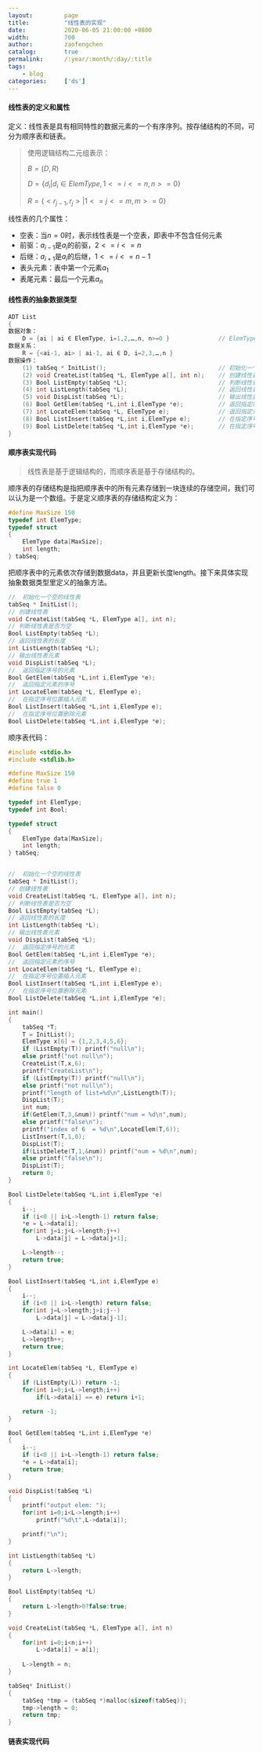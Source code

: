 ```yaml
---
layout:         page
title:          "线性表的实现"
date:           2020-06-05 21:00:00 +0800
width:          700
author:         zaofengchen
catalog:        true
permalink:      /:year/:month/:day/:title
tags:
    - blog
categories:     ['ds']
---
```


<!-- 渲染公式 -->
<script src="{{ site.url }}/static/js/MathJax.js?config=TeX-AMS-MML_HTMLorMML" type="text/javascript"></script>
<script type="text/x-mathjax-config">
    MathJax.Hub.Config({
        tex2jax: {
        skipTags: ['script', 'noscript', 'style', 'textarea', 'pre'],
        inlineMath: [['$','$']]
        }
    });
</script>
<!-- 渲染公式 -->

#### 线性表的定义和属性
定义：线性表是具有相同特性的数据元素的一个有序序列。按存储结构的不同，可分为顺序表和链表。
>使用逻辑结构二元组表示：
>
>$B=(D,R)$
>
>$D=\{d_i | d_i \in ElemType , 1 <= i <= n,n>=0\}$
>
>$R=\{<r_{j-1},r_j> | 1<=j<=m,m>=0\}$

线性表的几个属性：

- 空表：当$n=0$时，表示线性表是一个空表，即表中不包含任何元素
- 前驱：$a_{i-1}$是$a_i$的前驱，$2 <= i <= n$
- 后继：$a_{i+1}$是$a_i$的后继，$1 <= i <= n - 1$
- 表头元素：表中第一个元素$a_1$
- 表尾元素：最后一个元素$a_n$


#### 线性表的抽象数据类型
```C
ADT List
{
数据对象：
    D = {ai | ai ∈ ElemType, i=1,2,…,n, n>=0 }              // ElemType为类型标识符
数据关系：
    R = {<ai-1, ai> | ai-1, ai ∈ D, i=2,3,…,n }
数据操作：
    (1) tabSeq * InitList();	                            // 初始化一个空的线性表
    (2) void CreateList(tabSeq *L, ElemType a[], int n);	// 创建线性表
    (3) Bool ListEmpty(tabSeq *L);	                        // 判断线性表是否为空
    (4) int ListLength(tabSeq *L);	                        // 返回线性表的长度
    (5) void DispList(tabSeq *L);	                        // 输出线性表元素
    (6) Bool GetElem(tabSeq *L,int i,ElemType *e);	        // 返回指定序号的元素
    (7) int LocateElem(tabSeq *L, ElemType e);	            // 返回指定元素的序号
    (8) Bool ListInsert(tabSeq *L,int i,ElemType e);	    // 在指定序号位置插入元素
    (9) Bool ListDelete(tabSeq *L,int i,ElemType *e);	    // 在指定序号位置删除元素
}
```

#### 顺序表实现代码
>线性表是基于逻辑结构的，而顺序表是基于存储结构的。

顺序表的存储结构是指把顺序表中的所有元素存储到一块连续的存储空间，我们可以认为是一个数组。于是定义顺序表的存储结构定义为：
```C
#define MaxSize 150
typedef int ElemType;
typedef struct
{
    ElemType data[MaxSize];
    int length;
} tabSeq;
```
把顺序表中的元素依次存储到数据data，并且更新长度length。接下来具体实现抽象数据类型里定义的抽象方法。
```C
//  初始化一个空的线性表
tabSeq * InitList();
// 创建线性表
void CreateList(tabSeq *L, ElemType a[], int n);
// 判断线性表是否为空
Bool ListEmpty(tabSeq *L);
// 返回线性表的长度
int ListLength(tabSeq *L);
// 输出线性表元素
void DispList(tabSeq *L);
//  返回指定序号的元素
Bool GetElem(tabSeq *L,int i,ElemType *e);
//  返回指定元素的序号
int LocateElem(tabSeq *L, ElemType e);
//  在指定序号位置插入元素
Bool ListInsert(tabSeq *L,int i,ElemType e);
//  在指定序号位置删除元素
Bool ListDelete(tabSeq *L,int i,ElemType *e);
```

顺序表代码：
```C
#include <stdio.h>
#include <stdlib.h>

#define MaxSize 150
#define true 1
#define false 0

typedef int ElemType;
typedef int Bool;

typedef struct
{
    ElemType data[MaxSize];
    int length;
} tabSeq;


//  初始化一个空的线性表
tabSeq * InitList();
// 创建线性表
void CreateList(tabSeq *L, ElemType a[], int n);
// 判断线性表是否为空
Bool ListEmpty(tabSeq *L);
// 返回线性表的长度
int ListLength(tabSeq *L);
// 输出线性表元素
void DispList(tabSeq *L);
//  返回指定序号的元素
Bool GetElem(tabSeq *L,int i,ElemType *e);
//  返回指定元素的序号
int LocateElem(tabSeq *L, ElemType e);
//  在指定序号位置插入元素
Bool ListInsert(tabSeq *L,int i,ElemType e);
//  在指定序号位置删除元素
Bool ListDelete(tabSeq *L,int i,ElemType *e);

int main()
{
    tabSeq *T;
    T = InitList();
    ElemType x[6] = {1,2,3,4,5,6};
    if (ListEmpty(T)) printf("null\n");
    else printf("not null\n");
    CreateList(T,x,6);
    printf("CreateList\n");
    if (ListEmpty(T)) printf("null\n");
    else printf("not null\n");
    printf("length of list=%d\n",ListLength(T));
    DispList(T);
    int num;
    if(GetElem(T,3,&num)) printf("num = %d\n",num);
    else printf("false\n");
    printf("index of 6  = %d\n",LocateElem(T,6));
    ListInsert(T,1,0);
    DispList(T);
    if(ListDelete(T,1,&num)) printf("num = %d\n",num);
    else printf("false\n");
    DispList(T);
    return 0;
}

Bool ListDelete(tabSeq *L,int i,ElemType *e)
{
    i--;
    if (i<0 || i>L->length-1) return false;
    *e = L->data[i];
    for(int j=i;j<L->length;j++)
        L->data[j] = L->data[j+1];

    L->length--;
    return true;
}

Bool ListInsert(tabSeq *L,int i,ElemType e)
{
    i--;
    if (i<0 || i>L->length) return false;
    for(int j=L->length;j>i;j--)
        L->data[j] = L->data[j-1];

    L->data[i] = e;
    L->length++;
    return true;
}

int LocateElem(tabSeq *L, ElemType e)
{
    if (ListEmpty(L)) return -1;
    for(int i=0;i<L->length;i++)
        if(L->data[i] == e) return i+1;

    return -1;
}

Bool GetElem(tabSeq *L,int i,ElemType *e)
{
    i--;
    if (i<0 || i>L->length-1) return false;
    *e = L->data[i];
    return true;
}

void DispList(tabSeq *L)
{
    printf("output elem: ");
    for(int i=0;i<L->length;i++)
        printf("%d\t",L->data[i]);

    printf("\n");
}

int ListLength(tabSeq *L)
{
    return L->length;
}

Bool ListEmpty(tabSeq *L)
{
    return L->length>0?false:true;
}

void CreateList(tabSeq *L, ElemType a[], int n)
{
    for(int i=0;i<n;i++)
        L->data[i] = a[i];
    
    L->length = n;
}

tabSeq* InitList()
{
    tabSeq *tmp = (tabSeq *)malloc(sizeof(tabSeq));
    tmp->length = 0;
    return tmp;
}
```

#### 链表实现代码
